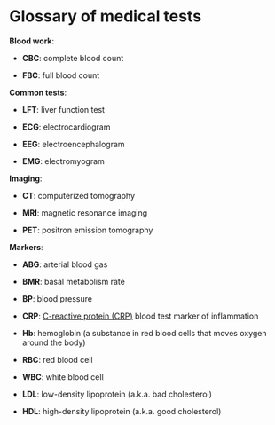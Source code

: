 <!--
source: gpt-3 + jph editing
tags: glossary
-->

# Glossary of medical tests

**Blood work**:

* **CBC**: complete blood count

* **FBC**: full blood count

**Common tests**:

* **LFT**: liver function test

* **ECG**: electrocardiogram

* **EEG**: electroencephalogram

* **EMG**: electromyogram

**Imaging**:

* **CT**: computerized tomography

* **MRI**: magnetic resonance imaging

* **PET**: positron emission tomography

**Markers**:

* **ABG**: arterial blood gas

* **BMR**: basal metabolism rate

* **BP**:  blood pressure

* **CRP**: [C-reactive protein (CRP)](../c-reactive-protein/) blood test marker of inflammation

* **Hb**: hemoglobin (a substance in red blood cells that moves oxygen around the body)

* **RBC**: red blood cell

* **WBC**: white blood cell

* **LDL**: low-density lipoprotein (a.k.a. bad cholesterol)

* **HDL**: high-density lipoprotein (a.k.a. good cholesterol)

